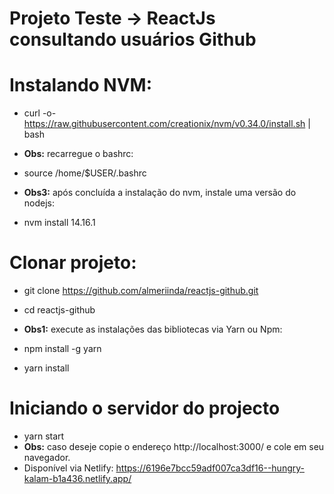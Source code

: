 # Projeto Teste -> ReactJs consultando usuários Github

# Instalando NVM:
 - curl -o- https://raw.githubusercontent.com/creationix/nvm/v0.34.0/install.sh | bash

 - **Obs:** recarregue o  bashrc:
 - source /home/$USER/.bashrc 

 - **Obs3:** após concluída a instalação do nvm, instale uma versão do nodejs:
 - nvm install 14.16.1
 # Clonar projeto:
 - git clone https://github.com/almeriinda/reactjs-github.git
 - cd reactjs-github
 
 - **Obs1:** execute as instalações das bibliotecas via Yarn ou Npm:
 - npm install -g yarn 
 - yarn install
# Iniciando o servidor do projecto
 - yarn start
 - **Obs:** caso deseje copie o endereço http://localhost:3000/ e cole em seu navegador.
 - Disponível via Netlify: https://6196e7bcc59adf007ca3df16--hungry-kalam-b1a436.netlify.app/
